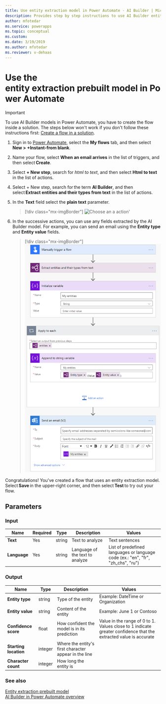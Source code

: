 ```yaml
---
title: Use entity extraction model in Power Automate - AI Builder | Microsoft Docs
description: Provides step by step instructions to use AI Builder entity extraction in Power Automate.
author: mfotedar
ms.service: powerapps
ms.topic: conceptual
ms.custom: 
ms.date: 3/19/2019
ms.author: mfotedar
ms.reviewer: v-dehaas
---
```


# Use the entity extraction prebuilt model in Power Automate

> [!IMPORTANT]
 > To use AI Builder models in Power Automate, you have to create the flow inside a solution. The steps below won't work if you don't follow these instructions first: [Create a flow in a solution](/flow/create-flow-solution).

1. Sign in to [Power Automate](https://flow.microsoft.com/), select the **My flows** tab, and then select **New > +Instant-from blank**.
1. Name your flow, select **When an email arrives** in the list of triggers, and then select **Create**.
1.	Select **+ New step**, search for *html to text*, and then select **Html to text** in the list of actions. 
1. Select + New step, search for the term **AI Builder**, and then select **Extract entities and their types from text** in the list of actions.
1. In the **Text** field select the **plain text** parameter.

   > [!div class="mx-imgBorder"]
   > ![Choose an a action'](media/flow-EE-prebuilt1.png "Specify Text")

1. In the successive actions, you can use any fields extracted by the AI Builder model. For example, you can send an email using the **Entity type** and **Entity value** fields.
   > [!div class="mx-imgBorder"]
   > ![Choose an a action'](media/flow-eep-example.png "Send an email")
   
Congratulations! You've created a flow that uses an entity extraction model. Select **Save** in the upper-right corner, and then select **Test** to try out your flow.


## Parameters
### Input
|Name |Required |Type |Description |Values |
|---------|---------|---------|---------|---------|
|**Text** |Yes |string |Text to analyze|Text sentences |
|**Language** |Yes |string |Language of the text to analyze|List of predefined languages or language code (ex.: "en", "fr", "zh_chs", "ru") |


### Output
|Name |Type |Description |Values |
|---------|---------|---------|---------|
|**Entity type** |string |Type of the entity|Example: DateTime or Organization |
|**Entity value** |string |Content of the entity|Example: June 1 or Contoso |
|**Confidence score** |float |How confident the model is in its prediction|Value in the range of 0 to 1. Values close to 1 indicate greater confidence that the extracted value is accurate |
|**Starting location** |integer |Where the entity's first character appear in the line| |
|**Character count** |integer |How long the entity is| |

### See also

[Entity extraction prebuilt model](prebuilt-entity-extraction.md)  
[AI Builder in Power Automate overview](use-in-flow-overview.md)
